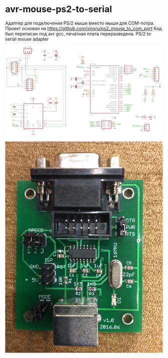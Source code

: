 # avr-mouse-ps2-to-serial

Адаптер для подключения PS/2 мыши вместо мыши для COM-потра. 
Проект основан на https://github.com/vinxru/ps2_mouse_to_com_port
Код был переписан под avr gcc, печатная плата переразведена.
PS/2 to serial mouse adapter

![Схема адаптера](/schematic/ps2-to-serial.png?raw=true "Схема адаптера")

![Фотография печатной платы](/ps2-to-com.jpg?raw=true "Фотография печатной платы")

